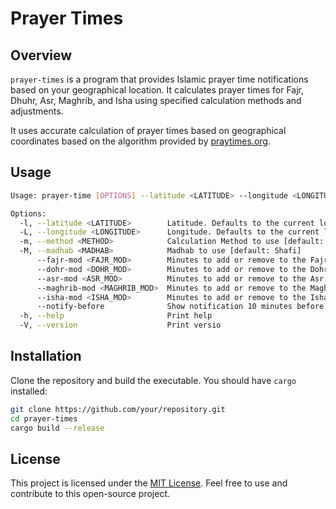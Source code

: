 # Prayer Times

## Overview

`prayer-times` is a program that provides Islamic prayer time notifications based on your geographical location. It calculates prayer times for Fajr, Dhuhr, Asr, Maghrib, and Isha using specified calculation methods and adjustments.

It uses accurate calculation of prayer times based on geographical coordinates based on the algorithm provided by [praytimes.org](http://praytimes.org/).

## Usage

```sh
Usage: prayer-time [OPTIONS] --latitude <LATITUDE> --longitude <LONGITUDE>

Options:
  -l, --latitude <LATITUDE>        Latitude. Defaults to the current location
  -L, --longitude <LONGITUDE>      Longitude. Defaults to the current location
  -m, --method <METHOD>            Calculation Method to use [default: MuslimWorldLeague]
  -M, --madhab <MADHAB>            Madhab to use [default: Shafi]
      --fajr-mod <FAJR_MOD>        Minutes to add or remove to the Fajr time [default: 0]
      --dohr-mod <DOHR_MOD>        Minutes to add or remove to the Dohr time [default: 0]
      --asr-mod <ASR_MOD>          Minutes to add or remove to the Asr time [default: 0]
      --maghrib-mod <MAGHRIB_MOD>  Minutes to add or remove to the Maghrib time [default: 3]
      --isha-mod <ISHA_MOD>        Minutes to add or remove to the Isha time [default: 0]
      --notify-before              Show notification 10 minutes before prayer time
  -h, --help                       Print help
  -V, --version                    Print versio
```

## Installation

Clone the repository and build the executable. You should have `cargo` installed:

```sh
git clone https://github.com/your/repository.git
cd prayer-times
cargo build --release
```

## License

This project is licensed under the [MIT License](LICENSE). Feel free to use and contribute to this open-source project.
